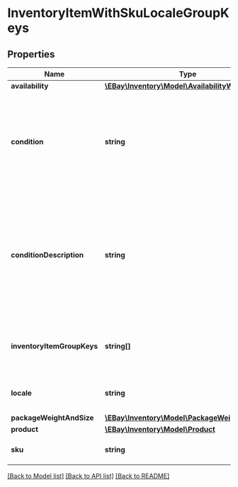 # InventoryItemWithSkuLocaleGroupKeys

## Properties
Name | Type | Description | Notes
------------ | ------------- | ------------- | -------------
**availability** | [**\EBay\Inventory\Model\AvailabilityWithAll**](AvailabilityWithAll.md) |  | [optional] 
**condition** | **string** | This enumeration value indicates the condition of the item. Supported item condition values will vary by eBay site and category. &lt;br /&gt;&lt;br /&gt; Since the condition of an inventory item must be specified before being published in an offer, this field is always returned in the &#x27;Get&#x27; calls for SKUs that are part of a published offer. If a SKU is not part of a published offer, this field will only be returned if set for the inventory item. For implementation help, refer to &lt;a href&#x3D;&#x27;https://developer.ebay.com/api-docs/sell/inventory/types/slr:ConditionEnum&#x27;&gt;eBay API documentation&lt;/a&gt; | [optional] 
**conditionDescription** | **string** | This string field is used by the seller to more clearly describe the condition of used items, or items that are not &#x27;Brand New&#x27;, &#x27;New with tags&#x27;, or &#x27;New in box&#x27;. The ConditionDescription field is available for all categories. If the ConditionDescription field is used with an item in a new condition (Condition IDs 1000-1499), eBay will simply ignore this field if included, and eBay will return a warning message to the user. This field should only be used to further clarify the condition of the used item. It should not be used for branding, promotions, shipping, returns, payment or other information unrelated to the condition of the item. Make sure that the condition value, condition description, listing description, and the item&#x27;s pictures do not contradict one another.Max length: 1000. | [optional] 
**inventoryItemGroupKeys** | **string[]** | This array is returned if the inventory item is associated with any inventory item group(s). The value(s) returned in this array are the unique identifier(s) of the inventory item&#x27;s variation in a multiple-variation listing. This array is not returned if the inventory item is not associated with any inventory item groups. | [optional] 
**locale** | **string** | This field is for future use only. For implementation help, refer to &lt;a href&#x3D;&#x27;https://developer.ebay.com/api-docs/sell/inventory/types/slr:LocaleEnum&#x27;&gt;eBay API documentation&lt;/a&gt; | [optional] 
**packageWeightAndSize** | [**\EBay\Inventory\Model\PackageWeightAndSize**](PackageWeightAndSize.md) |  | [optional] 
**product** | [**\EBay\Inventory\Model\Product**](Product.md) |  | [optional] 
**sku** | **string** | The seller-defined Stock-Keeping Unit (SKU) of the inventory item. The seller should have a unique SKU value for every product that they sell. | [optional] 

[[Back to Model list]](../../README.md#documentation-for-models) [[Back to API list]](../../README.md#documentation-for-api-endpoints) [[Back to README]](../../README.md)

